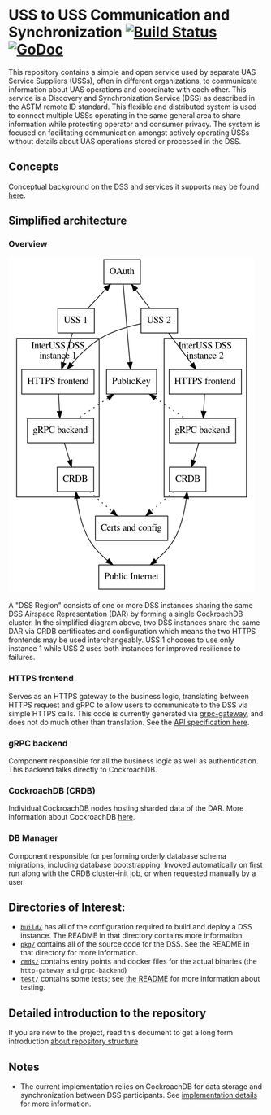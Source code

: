 # USS to USS Communication and Synchronization [![Build Status](https://dev.azure.com/astm/dss/_apis/build/status/interuss.dss?branchName=master)](https://dev.azure.com/astm/dss/_build/latest?definitionId=2&branchName=master) [![GoDoc](https://godoc.org/github.com/interuss/dss?status.svg)](https://godoc.org/github.com/interuss/dss)
This repository contains a simple and open service used by separate UAS
Service Suppliers (USSs), often in different organizations, to
communicate information about UAS operations and coordinate with each
other.  This service is a Discovery and Synchronization Service (DSS) as
described in the ASTM remote ID standard.  This flexible and distributed
system is used to connect multiple USSs operating in the same general
area to share information while protecting operator and consumer
privacy. The system is focused on facilitating communication amongst
actively operating USSs without details about UAS operations stored or
processed in the DSS.

## Concepts

Conceptual background on the DSS and services it supports may be found [here](concepts.md).

## Simplified architecture

### Overview
![Simplified architecture diagram](assets/generated/simple_architecture.png)

A "DSS Region" consists of one or more DSS instances sharing the same
DSS Airspace Representation (DAR) by forming a single CockroachDB
cluster.  In the simplified diagram above, two DSS instances share the
same DAR via CRDB certificates and configuration which means the two
HTTPS frontends may be used interchangeably.  USS 1 chooses to use only
instance 1 while USS 2 uses both instances for improved resilience to
failures.

### HTTPS frontend

Serves as an HTTPS gateway to the business logic, translating between
HTTPS request and gRPC to allow users to communicate to the DSS via
simple HTTPS calls. This code is currently generated via
[grpc-gateway](https://github.com/grpc-ecosystem/grpc-gateway), and does
not do much other than translation.  See the [API specification
here](https://tiny.cc/dssapi_rid).

### gRPC backend

Component responsible for all the business logic as well as
authentication. This backend talks directly to CockroachDB.

### CockroachDB (CRDB)

Individual CockroachDB nodes hosting sharded data of the DAR. More information about CockroachDB
[here](https://www.cockroachlabs.com/docs/stable/architecture/overview.html).

### DB Manager

Component responsible for performing orderly database schema migrations, including database bootstrapping. Invoked automatically on first run along with the CRDB cluster-init job, or when requested manually by a user.

## Directories of Interest:
*   [`build/`](build) has all of the configuration required to build and
    deploy a DSS instance. The README in that directory contains more
    information.
*   [`pkg/`](pkg) contains all of the source code for the DSS. See the
    README in that directory for more information.
*   [`cmds/`](cmds) contains entry points and docker files for the
    actual binaries (the `http-gateway` and `grpc-backend`)
*   [`test/`](test) contains some tests; see [the README](test/README.md)
    for more information about testing.

## Detailed introduction to the repository

If you are new to the project, read this document to get a long form introduction [about repository structure](introduction_to_repository.md)

## Notes

*   The current implementation relies on CockroachDB for data storage
    and synchronization between DSS participants.  See [implementation
    details](implementation_details.md) for more information.
